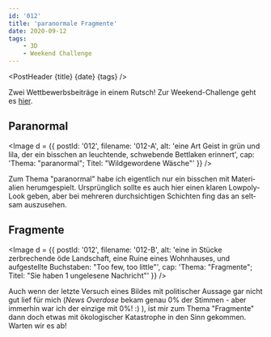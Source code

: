 ```yaml
---
id: '012'
title: 'paranormale Fragmente'
date: 2020-09-12
tags:
    - 3D
    - Weekend Challenge
---
```




<script>
    import Image from '$lib/Image.svelte'
	import PostHeader from '$lib/PostHeader.svelte'
</script>



<PostHeader {title} {date} {tags} />

Zwei Wett&shy;bewerbs&shy;beiträge in einem Rutsch! Zur Weekend-Challenge geht es <a href="https://blenderartists.org/c/contests/weekend-challenge/25" target="_blank" rel="noopener noreferrer">hier</a>.

## Paranormal

<Image d = {{ postId: '012', filename: '012-A',
	alt: 'eine Art Geist in grün und lila, der ein bisschen an leuchtende, schwebende Bettlaken erinnert',
	cap: 'Thema: "paranormal"; Titel: "Wildgewordene Wäsche"'
}} />

Zum Thema "para&shy;normal" habe ich eigent&shy;lich nur ein biss&shy;chen mit Materi&shy;alien herum&shy;gespielt. Ursprüng&shy;lich sollte es auch hier einen klaren Lowpoly-Look geben, aber bei mehreren durch&shy;sich&shy;tigen Schich&shy;ten fing das an selt&shy;sam auszu&shy;sehen.

## Fragmente

<Image d = {{ postId: '012', filename: '012-B',
	alt: 'eine in Stücke zerbrechende öde Landschaft, eine Ruine eines Wohnhauses, und aufgestellte Buchstaben: "Too few, too little"',
	cap: 'Thema: "Fragmente"; Titel: "Sie haben 1 ungelesene Nachricht"'
}} />

Auch wenn der letzte Versuch eines Bildes mit poli&shy;tischer Aussage gar nicht gut lief für mich (*News Overdose* bekam genau 0% der Stimmen - aber immer&shy;hin war ich der einzige mit 0%! :) ), ist mir zum Thema "Frag&shy;mente" dann doch etwas mit ökolo&shy;gischer Kata&shy;strophe in den Sinn gekom&shy;men. Warten wir es ab!